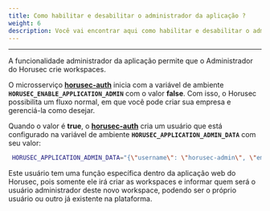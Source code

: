 ```yaml
---
title: Como habilitar e desabilitar o administrador da aplicação ?
weight: 6
description: Você vai encontrar aqui como habilitar e desabilitar o adminstrador da aplicação web do horusec
---
```


---

A funcionalidade administrador da aplicação permite que o Administrador do Horusec crie workspaces. 

O microsserviço [**horusec-auth**](https://github.com/ZupIT/horusec/tree/master/horusec-auth#horusec-auth) inicia com a variável de ambiente **`HORUSEC_ENABLE_APPLICATION_ADMIN`** com o valor **false**. Com isso, o Horusec possibilita um fluxo normal, em que você pode criar sua empresa e gerenciá-la como desejar. 

Quando o valor é **true**, o [**horusec-auth**](https://github.com/ZupIT/horusec/tree/master/horusec-auth#horusec-auth) cria um usuário que está configurado na variável de ambiente **`HORUSEC_APPLICATION_ADMIN_DATA`** com seu valor:

```bash
 HORUSEC_APPLICATION_ADMIN_DATA="{\"username\": \"horusec-admin\", \"email\":\"horusec-admin@example.com\", \"password\":\"Devpass0*\"}"
```

Este usuário tem uma função específica dentro da aplicação web do Horusec, pois somente ele irá criar as workspaces e informar quem será o usuário administrador deste novo workspace, podendo ser o próprio usuário ou outro já existente na plataforma.
